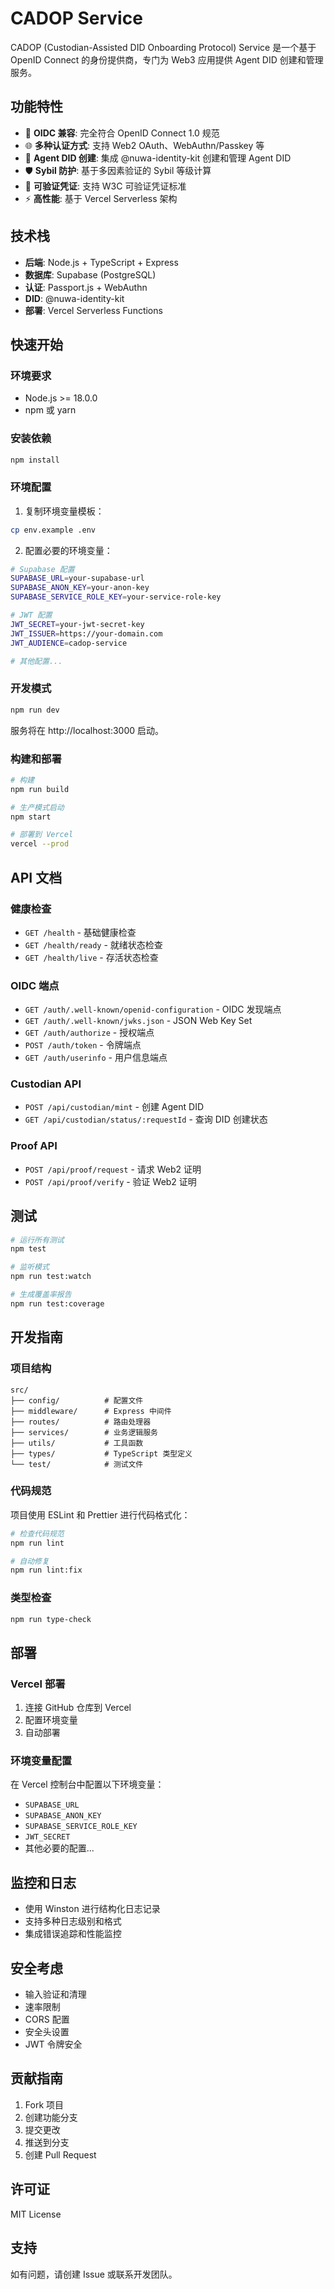 # CADOP Service

CADOP (Custodian-Assisted DID Onboarding Protocol) Service 是一个基于 OpenID Connect 的身份提供商，专门为 Web3 应用提供 Agent DID 创建和管理服务。

## 功能特性

- 🔐 **OIDC 兼容**: 完全符合 OpenID Connect 1.0 规范
- 🌐 **多种认证方式**: 支持 Web2 OAuth、WebAuthn/Passkey 等
- 🤖 **Agent DID 创建**: 集成 @nuwa-identity-kit 创建和管理 Agent DID
- 🛡️ **Sybil 防护**: 基于多因素验证的 Sybil 等级计算
- 📜 **可验证凭证**: 支持 W3C 可验证凭证标准
- ⚡ **高性能**: 基于 Vercel Serverless 架构

## 技术栈

- **后端**: Node.js + TypeScript + Express
- **数据库**: Supabase (PostgreSQL)
- **认证**: Passport.js + WebAuthn
- **DID**: @nuwa-identity-kit
- **部署**: Vercel Serverless Functions

## 快速开始

### 环境要求

- Node.js >= 18.0.0
- npm 或 yarn

### 安装依赖

```bash
npm install
```

### 环境配置

1. 复制环境变量模板：
```bash
cp env.example .env
```

2. 配置必要的环境变量：
```bash
# Supabase 配置
SUPABASE_URL=your-supabase-url
SUPABASE_ANON_KEY=your-anon-key
SUPABASE_SERVICE_ROLE_KEY=your-service-role-key

# JWT 配置
JWT_SECRET=your-jwt-secret-key
JWT_ISSUER=https://your-domain.com
JWT_AUDIENCE=cadop-service

# 其他配置...
```

### 开发模式

```bash
npm run dev
```

服务将在 http://localhost:3000 启动。

### 构建和部署

```bash
# 构建
npm run build

# 生产模式启动
npm start

# 部署到 Vercel
vercel --prod
```

## API 文档

### 健康检查

- `GET /health` - 基础健康检查
- `GET /health/ready` - 就绪状态检查
- `GET /health/live` - 存活状态检查

### OIDC 端点

- `GET /auth/.well-known/openid-configuration` - OIDC 发现端点
- `GET /auth/.well-known/jwks.json` - JSON Web Key Set
- `GET /auth/authorize` - 授权端点
- `POST /auth/token` - 令牌端点
- `GET /auth/userinfo` - 用户信息端点

### Custodian API

- `POST /api/custodian/mint` - 创建 Agent DID
- `GET /api/custodian/status/:requestId` - 查询 DID 创建状态

### Proof API

- `POST /api/proof/request` - 请求 Web2 证明
- `POST /api/proof/verify` - 验证 Web2 证明

## 测试

```bash
# 运行所有测试
npm test

# 监听模式
npm run test:watch

# 生成覆盖率报告
npm run test:coverage
```

## 开发指南

### 项目结构

```
src/
├── config/          # 配置文件
├── middleware/      # Express 中间件
├── routes/          # 路由处理器
├── services/        # 业务逻辑服务
├── utils/           # 工具函数
├── types/           # TypeScript 类型定义
└── test/            # 测试文件
```

### 代码规范

项目使用 ESLint 和 Prettier 进行代码格式化：

```bash
# 检查代码规范
npm run lint

# 自动修复
npm run lint:fix
```

### 类型检查

```bash
npm run type-check
```

## 部署

### Vercel 部署

1. 连接 GitHub 仓库到 Vercel
2. 配置环境变量
3. 自动部署

### 环境变量配置

在 Vercel 控制台中配置以下环境变量：

- `SUPABASE_URL`
- `SUPABASE_ANON_KEY`
- `SUPABASE_SERVICE_ROLE_KEY`
- `JWT_SECRET`
- 其他必要的配置...

## 监控和日志

- 使用 Winston 进行结构化日志记录
- 支持多种日志级别和格式
- 集成错误追踪和性能监控

## 安全考虑

- 输入验证和清理
- 速率限制
- CORS 配置
- 安全头设置
- JWT 令牌安全

## 贡献指南

1. Fork 项目
2. 创建功能分支
3. 提交更改
4. 推送到分支
5. 创建 Pull Request

## 许可证

MIT License

## 支持

如有问题，请创建 Issue 或联系开发团队。
